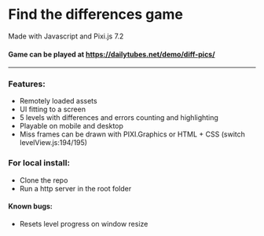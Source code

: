 # Find the differences game

Made with Javascript and Pixi.js 7.2

#### Game can be played at https://dailytubes.net/demo/diff-pics/

---

### Features:

-   Remotely loaded assets
-   UI fitting to a screen
-   5 levels with differences and errors counting and highlighting
-   Playable on mobile and desktop
-   Miss frames can be drawn with PIXI.Graphics or HTML + CSS (switch levelView.js:194/195)

### For local install:

-   Clone the repo
-   Run a http server in the root folder

#### Known bugs:

-   Resets level progress on window resize

